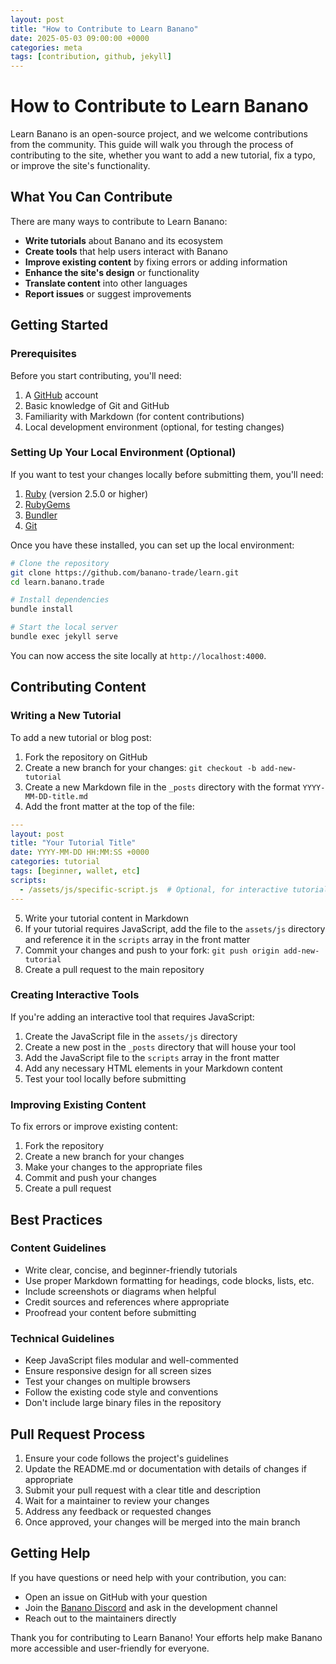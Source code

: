 ```yaml
---
layout: post
title: "How to Contribute to Learn Banano"
date: 2025-05-03 09:00:00 +0000
categories: meta
tags: [contribution, github, jekyll]
---
```


# How to Contribute to Learn Banano

Learn Banano is an open-source project, and we welcome contributions from the community. This guide will walk you through the process of contributing to the site, whether you want to add a new tutorial, fix a typo, or improve the site's functionality.

## What You Can Contribute

There are many ways to contribute to Learn Banano:

- **Write tutorials** about Banano and its ecosystem
- **Create tools** that help users interact with Banano
- **Improve existing content** by fixing errors or adding information
- **Enhance the site's design** or functionality
- **Translate content** into other languages
- **Report issues** or suggest improvements

## Getting Started

### Prerequisites

Before you start contributing, you'll need:

1. A [GitHub](https://github.com) account
2. Basic knowledge of Git and GitHub
3. Familiarity with Markdown (for content contributions)
4. Local development environment (optional, for testing changes)

### Setting Up Your Local Environment (Optional)

If you want to test your changes locally before submitting them, you'll need:

1. [Ruby](https://www.ruby-lang.org/en/downloads/) (version 2.5.0 or higher)
2. [RubyGems](https://rubygems.org/pages/download)
3. [Bundler](https://bundler.io/)
4. [Git](https://git-scm.com/downloads)

Once you have these installed, you can set up the local environment:

```bash
# Clone the repository
git clone https://github.com/banano-trade/learn.git
cd learn.banano.trade

# Install dependencies
bundle install

# Start the local server
bundle exec jekyll serve
```

You can now access the site locally at `http://localhost:4000`.

## Contributing Content

### Writing a New Tutorial

To add a new tutorial or blog post:

1. Fork the repository on GitHub
2. Create a new branch for your changes: `git checkout -b add-new-tutorial`
3. Create a new Markdown file in the `_posts` directory with the format `YYYY-MM-DD-title.md`
4. Add the front matter at the top of the file:

```yaml
---
layout: post
title: "Your Tutorial Title"
date: YYYY-MM-DD HH:MM:SS +0000
categories: tutorial
tags: [beginner, wallet, etc]
scripts:
  - /assets/js/specific-script.js  # Optional, for interactive tutorials
---
```

5. Write your tutorial content in Markdown
6. If your tutorial requires JavaScript, add the file to the `assets/js` directory and reference it in the `scripts` array in the front matter
7. Commit your changes and push to your fork: `git push origin add-new-tutorial`
8. Create a pull request to the main repository

### Creating Interactive Tools

If you're adding an interactive tool that requires JavaScript:

1. Create the JavaScript file in the `assets/js` directory
2. Create a new post in the `_posts` directory that will house your tool
3. Add the JavaScript file to the `scripts` array in the front matter
4. Add any necessary HTML elements in your Markdown content
5. Test your tool locally before submitting

### Improving Existing Content

To fix errors or improve existing content:

1. Fork the repository
2. Create a new branch for your changes
3. Make your changes to the appropriate files
4. Commit and push your changes
5. Create a pull request

## Best Practices

### Content Guidelines

- Write clear, concise, and beginner-friendly tutorials
- Use proper Markdown formatting for headings, code blocks, lists, etc.
- Include screenshots or diagrams when helpful
- Credit sources and references where appropriate
- Proofread your content before submitting

### Technical Guidelines

- Keep JavaScript files modular and well-commented
- Ensure responsive design for all screen sizes
- Test your changes on multiple browsers
- Follow the existing code style and conventions
- Don't include large binary files in the repository

## Pull Request Process

1. Ensure your code follows the project's guidelines
2. Update the README.md or documentation with details of changes if appropriate
3. Submit your pull request with a clear title and description
4. Wait for a maintainer to review your changes
5. Address any feedback or requested changes
6. Once approved, your changes will be merged into the main branch

## Getting Help

If you have questions or need help with your contribution, you can:

- Open an issue on GitHub with your question
- Join the [Banano Discord](https://chat.banano.cc) and ask in the development channel
- Reach out to the maintainers directly

Thank you for contributing to Learn Banano! Your efforts help make Banano more accessible and user-friendly for everyone.
